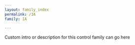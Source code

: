 ```yaml
---
layout: family_index
permalink: /IA
family: IA

---
```

Custom intro or description for this control family can go here